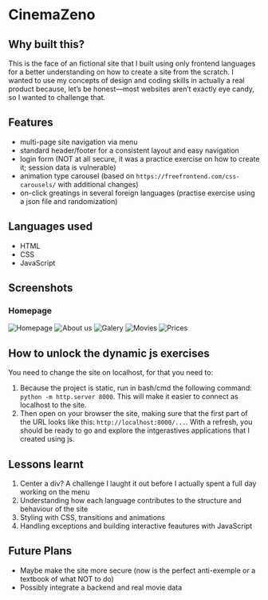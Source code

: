 # CinemaZeno

## Why built this?
This is the face of an fictional site that I built using only frontend languages for a better understanding on how to create a site from the scratch. I wanted to use my concepts of design and coding skills in actually a real product because, let’s be honest—most websites aren’t exactly eye candy, so I wanted to challenge that.

## Features
- multi-page site navigation via menu
- standard header/footer for a consistent layout and easy navigation
- login form (NOT at all secure, it was a practice exercise on how to create it; session data is vulnerable)
- animation type carousel (based on `https://freefrontend.com/css-carousels/` with additional changes)
- on-click greatings in several foreign languages (practise exercise using a json file and randomization)

## Languages used
- HTML
- CSS
- JavaScript

## Screenshots
### Homepage
![Homepage]()
![About us]()
![Galery]()
![Movies]()
![Prices]()

## How to unlock the dynamic js exercises
You need to change the site on localhost, for that you need to:
1. Because the project is static, run in bash/cmd the following command: `python -m http.server 8000`. This will make it easier to connect as localhost to the site.
2. Then open on your browser the site, making sure that the first part of the URL looks like this: `http://localhost:8000/...`. With a refresh, you should be ready to go and explore the intgerastives applications that I created using js.

## Lessons learnt
1. Center a div? A challenge I laught it out before I actually spent a full day working on the menu
2. Understanding how each language contributes to the structure and behaviour of the site
3. Styling with CSS, transitions and animations
4. Handling exceptions and building interactive feautures with JavaScript

## Future Plans
- Maybe make the site more secure (now is the perfect anti-exemple or a textbook of what NOT to do)
- Possibly integrate a backend and real movie data
